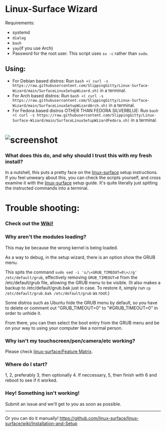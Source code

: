 # Linux-Surface Wizard

Requirements:
  * systemd
  * `dialog`
  * `bash`
  * `yay`(if you use Arch)
  * Password for the root user. This script uses `su -c` rather than `sudo`.

## Using:
* For Debian based distros: Run `bash <( curl -s https://raw.githubusercontent.com/SlippingGitty/Linux-Surface-Wizard/main/SurfaceLinuxSetupWizard.sh)` in a terminal.
* For Arch based distros: Run `bash <( curl -s https://raw.githubusercontent.com/SlippingGitty/Linux-Surface-Wizard/main/SurfaceLinuxSetupWizardArch.sh)` in a terminal.
* For Fedora based distros OTHER THAN FEDORA SILVERBLUE: Run `bash <( curl -s https://raw.githubusercontent.com/SlippingGitty/Linux-Surface-Wizard/main/SurfaceLinuxSetupWizardFedora.sh)` in a terminal.
# ![screenshot](https://files.catbox.moe/dlm761.png)

### What does this do, and why should I trust this with my fresh install?
In a nutshell, this puts a pretty face on the [linux-surface](https://github.com/linux-surface/linux-surface) setup instructions. If you feel unweary about this, you can check the scripts yourself, and cross examine it with the [linux-surface](https://github.com/linux-surface/linux-surface/wiki/Installation-and-Setup) setup guide. It's quite literally just spitting the instructed commands into a terminal.

# Trouble shooting:

### Check out the [Wiki!](https://github.com/SlippingGitty/Linux-Surface-Wizard/wiki)

### Why aren't the modules loading?
This may be because the wrong kernel is being loaded.

As a way to debug, in the setup wizard, there is an option show the GRUB menu.

This spits the command `sudo sed -i 's/\<GRUB_TIMEOUT=0\>//g' /etc/default/grub`, effectively removing `GRUB_TIMEOUT=0` from the /etc/default/grub file, allowing the GRUB menu to be visible. (It also makes a backup to /etc/default/grub.bak just in case. To restore it, simply run `cp /etc/default/grub.bak /etc/default/grub` as root.)

Some distros such as Ubuntu hide the GRUB menu by default, so you have to delete or comment out "GRUB_TIMEOUT=0" to "#GRUB_TIMEOUT=0" in order to unhide it.

From there, you can then select the boot entry from the GRUB menu and be on your way to using your computer like a normal person.

### Why isn't my touchscreen/pen/camera/etc working?

Please check [linux-surface/Feature Matrix](https://github.com/linux-surface/linux-surface/wiki/Supported-Devices-and-Features#feature-matrix).



### Where do I start?
1, 2, preferably 3, then optionally 4. If neccessary, 5, then finish with 6 and reboot to see if it worked.

### Hey! Something isn't working!
Submit an issue and we'll get to you as soon as possible.
___

Or you can do it manually! https://github.com/linux-surface/linux-surface/wiki/Installation-and-Setup
